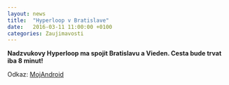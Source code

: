 ```yaml
---
layout: news
title:  "Hyperloop v Bratislave"
date:   2016-03-11 11:00:00 +0100
categories: Zaujimavosti
---
```

<b>Nadzvukovy Hyperloop ma spojit Bratislavu a Vieden. Cesta bude trvat iba 8 minut!</b>

Odkaz: [MojAndroid]


[MojAndroid]: https://www.mojandroid.sk/hyperloop-bratislava-vieden-8-minut/

